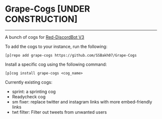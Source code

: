 # Grape-Cogs [UNDER CONSTRUCTION]

---

A bunch of cogs for [Red-DiscordBot V3](https://github.com/Cog-Creators/Red-DiscordBot/tree/V3/develop)

To add the cogs to your instance, run the following:

```[p]repo add grape-cogs https://github.com/SSBakh07/Grape-Cogs```

Install a specific cog using the following command:

```[p]cog install grape-cogs <cog_name>```

Currently existing cogs:
- sprint: a sprinting cog
- Readycheck cog
- sm fixer: replace twitter and instagram links with more embed-friendly links
- twt filter: Filter out tweets from unwanted users